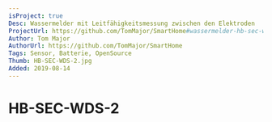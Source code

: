```yaml
---
isProject: true
Desc: Wassermelder mit Leitfähigkeitsmessung zwischen den Elektroden
ProjectUrl: https://github.com/TomMajor/SmartHome#wassermelder-hb-sec-wds-2
Author: Tom Major
AuthorUrl: https://github.com/TomMajor/SmartHome
Tags: Sensor, Batterie, OpenSource
Thumb: HB-SEC-WDS-2.jpg
Added: 2019-08-14
---
```


# HB-SEC-WDS-2
